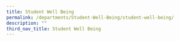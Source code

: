 ```yaml
---
title: Student Well Being
permalink: /departments/Student-Well-Being/student-well-being/
description: ""
third_nav_title: Student Well Being
---
```

